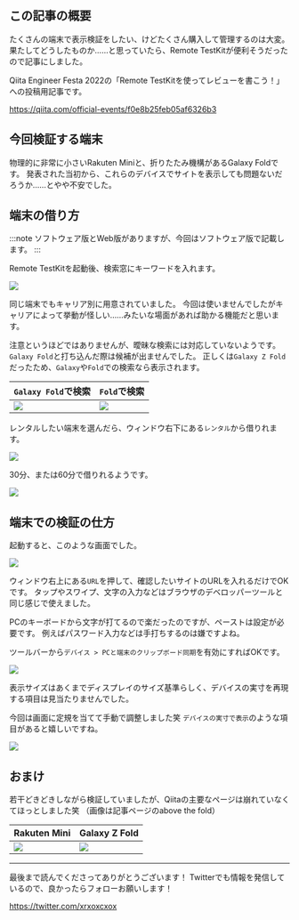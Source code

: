 <!--
title:   風変わりなデバイスでも表示崩れが起きてないか確認したい→Remote TestKitが便利そう
tags:    QiitaEngineerFesta2022,QiitaEngineerFesta_NTTレゾナント,RemoteTestKit
id:      890f8e3607d704ab0275
private: false
-->


## この記事の概要

たくさんの端末で表示検証をしたい、けどたくさん購入して管理するのは大変。
果たしてどうしたものか……と思っていたら、Remote TestKitが便利そうだったので記事にしました。

Qiita Engineer Festa 2022の「Remote TestKitを使ってレビューを書こう！」への投稿用記事です。

https://qiita.com/official-events/f0e8b25feb05af6326b3

## 今回検証する端末

物理的に非常に小さいRakuten Miniと、折りたたみ機構があるGalaxy Foldです。
発表された当初から、これらのデバイスでサイトを表示しても問題ないだろうか……とやや不安でした。

## 端末の借り方

:::note
ソフトウェア版とWeb版がありますが、今回はソフトウェア版で記載します。
:::

Remote TestKitを起動後、検索窓にキーワードを入れます。

![](https://qiita-image-store.s3.ap-northeast-1.amazonaws.com/0/214677/ba62160e-506e-7dc9-6db2-20be86225f52.png)

同じ端末でもキャリア別に用意されていました。
今回は使いませんでしたがキャリアによって挙動が怪しい……みたいな場面があれば助かる機能だと思います。

注意というほどではありませんが、曖昧な検索には対応していないようです。
`Galaxy Fold`と打ち込んだ際は候補が出ませんでした。
正しくは`Galaxy Z Fold`だったため、`Galaxy`や`Fold`での検索なら表示されます。

| `Galaxy Fold`で検索 | `Fold`で検索 |
| --- | --- |
| ![](https://qiita-image-store.s3.ap-northeast-1.amazonaws.com/0/214677/f504208c-24e9-6f38-c4c7-316db57db51d.png) | ![](https://qiita-image-store.s3.ap-northeast-1.amazonaws.com/0/214677/23c3302e-dbe0-687d-c84f-eb1a2d536c14.png) |

レンタルしたい端末を選んだら、ウィンドウ右下にある`レンタル`から借りれます。

![](https://qiita-image-store.s3.ap-northeast-1.amazonaws.com/0/214677/8f02c315-6cd2-e0af-217f-d92a51301313.png)

30分、または60分で借りれるようです。

![](https://qiita-image-store.s3.ap-northeast-1.amazonaws.com/0/214677/57f8e3ab-ef80-67c6-ead3-a0429da9d0e2.png)

## 端末での検証の仕方

起動すると、このような画面でした。

![](https://qiita-image-store.s3.ap-northeast-1.amazonaws.com/0/214677/cc84ec3e-778e-6809-c61b-b4d8ac339ded.png)

ウィンドウ右上にある`URL`を押して、確認したいサイトのURLを入れるだけでOKです。
タップやスワイプ、文字の入力などはブラウザのデベロッパーツールと同じ感じで使えました。

PCのキーボードから文字が打てるので楽だったのですが、ペーストは設定が必要です。
例えばパスワード入力などは手打ちするのは嫌ですよね。

ツールバーから`デバイス > PCと端末のクリップボード同期`を有効にすればOKです。

![](https://qiita-image-store.s3.ap-northeast-1.amazonaws.com/0/214677/a37491a4-5719-96a2-10bc-437b95ad78dc.png)

表示サイズはあくまでディスプレイのサイズ基準らしく、デバイスの実寸を再現する項目は見当たりませんでした。

今回は画面に定規を当てて手動で調整しました笑
`デバイスの実寸で表示`のような項目があると嬉しいですね。

![](https://qiita-image-store.s3.ap-northeast-1.amazonaws.com/0/214677/b3cb5b85-2ed6-fc71-f808-72a3e848c03c.png)

## おまけ

若干どきどきしながら検証していましたが、Qiitaの主要なページは崩れていなくてほっとしました笑
（画像は記事ページのabove the fold）

| Rakuten Mini | Galaxy Z Fold |
| --- | --- |
| ![](https://qiita-image-store.s3.ap-northeast-1.amazonaws.com/0/214677/f389bdb0-9caf-142a-b72e-a7c980e7a4cb.png) | ![](https://qiita-image-store.s3.ap-northeast-1.amazonaws.com/0/214677/95ad71b3-c3c0-0ae9-64f6-b337fafffc00.png) |

---

最後まで読んでくださってありがとうございます！
Twitterでも情報を発信しているので、良かったらフォローお願いします！

https://twitter.com/xrxoxcxox